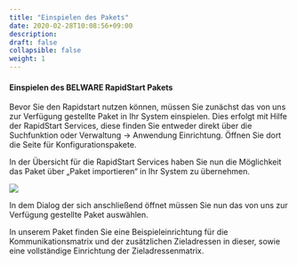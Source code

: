 ```yaml
---
title: "Einspielen des Pakets"
date: 2020-02-28T10:08:56+09:00
description: 
draft: false
collapsible: false
weight: 1
---
```


#### Einspielen des BELWARE RapidStart Pakets 

Bevor Sie den Rapidstart nutzen können, müssen Sie zunächst das von uns zur Verfügung gestellte Paket in Ihr System einspielen. Dies erfolgt mit Hilfe der RapidStart Services, diese finden Sie entweder direkt über die Suchfunktion oder Verwaltung -\> Anwendung Einrichtung. Öffnen Sie dort die Seite für Konfigurationspakete.

In der Übersicht für die RapidStart Services haben Sie nun die Möglichkeit das Paket über „Paket importieren“ in Ihr System zu übernehmen.

![](/images/connectornav/rapidstart/einspielen.png)

In dem Dialog der sich anschließend öffnet müssen Sie nun das von uns zur Verfügung gestellte Paket auswählen.

In unserem Paket finden Sie eine Beispieleinrichtung für die Kommunikationsmatrix und der zusätzlichen Zieladressen in dieser, sowie eine vollständige Einrichtung der Zieladressenmatrix.